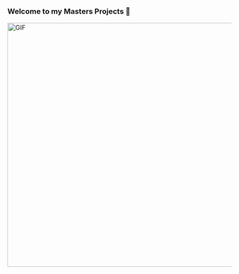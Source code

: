 ### Welcome to my Masters Projects 👋


<img align="center" alt="GIF" height="550"  width="900" src="https://cdn.dribbble.com/users/737003/screenshots/2587423/moonwalk.gif" />
